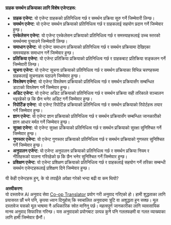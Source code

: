 <!--
CO_OP_TRANSLATOR_METADATA:
{
  "original_hash": "5be7b05ac3220c4fb91e9bd5a37a3794",
  "translation_date": "2025-07-12T11:37:49+00:00",
  "source_file": "08-multi-agent/solution/solution.md",
  "language_code": "ne"
}
-->
**ग्राहक समर्थन प्रक्रियाका लागि विशेष एजेन्टहरू**:

- **ग्राहक एजेन्ट**: यो एजेन्ट ग्राहकको प्रतिनिधित्व गर्छ र समर्थन प्रक्रिया सुरु गर्ने जिम्मेवारी लिन्छ।
- **समर्थन एजेन्ट**: यो एजेन्ट समर्थन प्रक्रियाको प्रतिनिधित्व गर्छ र ग्राहकलाई सहयोग प्रदान गर्ने जिम्मेवार हुन्छ।
- **एस्केलेसन एजेन्ट**: यो एजेन्ट एस्केलेसन प्रक्रियाको प्रतिनिधित्व गर्छ र समस्याहरूलाई उच्च स्तरको समर्थनमा पुर्‍याउने जिम्मेवारी लिन्छ।
- **समाधान एजेन्ट**: यो एजेन्ट समाधान प्रक्रियाको प्रतिनिधित्व गर्छ र समर्थन प्रक्रियामा देखिएका समस्याहरू समाधान गर्ने जिम्मेवार हुन्छ।
- **प्रतिक्रिया एजेन्ट**: यो एजेन्ट प्रतिक्रिया प्रक्रियाको प्रतिनिधित्व गर्छ र ग्राहकबाट प्रतिक्रिया सङ्कलन गर्ने जिम्मेवारी लिन्छ।
- **सूचना एजेन्ट**: यो एजेन्ट सूचना प्रक्रियाको प्रतिनिधित्व गर्छ र समर्थन प्रक्रियाका विभिन्न चरणहरूमा ग्राहकलाई सूचनाहरू पठाउने जिम्मेवार हुन्छ।
- **विश्लेषण एजेन्ट**: यो एजेन्ट विश्लेषण प्रक्रियाको प्रतिनिधित्व गर्छ र समर्थन प्रक्रियासँग सम्बन्धित डाटाको विश्लेषण गर्ने जिम्मेवार हुन्छ।
- **अडिट एजेन्ट**: यो एजेन्ट अडिट प्रक्रियाको प्रतिनिधित्व गर्छ र समर्थन प्रक्रिया सही तरिकाले सञ्चालन भइरहेको छ कि छैन भनेर अडिट गर्ने जिम्मेवार हुन्छ।
- **रिपोर्टिङ एजेन्ट**: यो एजेन्ट रिपोर्टिङ प्रक्रियाको प्रतिनिधित्व गर्छ र समर्थन प्रक्रियाको रिपोर्टहरू तयार गर्ने जिम्मेवार हुन्छ।
- **ज्ञान एजेन्ट**: यो एजेन्ट ज्ञान प्रक्रियाको प्रतिनिधित्व गर्छ र समर्थन प्रक्रियासँग सम्बन्धित जानकारीको ज्ञान आधार मर्मत गर्ने जिम्मेवार हुन्छ।
- **सुरक्षा एजेन्ट**: यो एजेन्ट सुरक्षा प्रक्रियाको प्रतिनिधित्व गर्छ र समर्थन प्रक्रियाको सुरक्षा सुनिश्चित गर्ने जिम्मेवार हुन्छ।
- **गुणस्तर एजेन्ट**: यो एजेन्ट गुणस्तर प्रक्रियाको प्रतिनिधित्व गर्छ र समर्थन प्रक्रियाको गुणस्तर सुनिश्चित गर्ने जिम्मेवार हुन्छ।
- **अनुपालन एजेन्ट**: यो एजेन्ट अनुपालन प्रक्रियाको प्रतिनिधित्व गर्छ र समर्थन प्रक्रिया नियम र नीतिहरूको पालना गरिरहेको छ कि छैन भनेर सुनिश्चित गर्ने जिम्मेवार हुन्छ।
- **प्रशिक्षण एजेन्ट**: यो एजेन्ट प्रशिक्षण प्रक्रियाको प्रतिनिधित्व गर्छ र ग्राहकलाई सहयोग गर्ने तरिका सम्बन्धी समर्थन एजेन्टहरूलाई प्रशिक्षण दिने जिम्मेवार हुन्छ।

यी केही एजेन्टहरू हुन्, के यो तपाईंले अपेक्षा गरेको भन्दा बढी वा कम थियो?

**अस्वीकरण**:  
यो दस्तावेज AI अनुवाद सेवा [Co-op Translator](https://github.com/Azure/co-op-translator) प्रयोग गरी अनुवाद गरिएको हो। हामी शुद्धताका लागि प्रयासरत छौं भने पनि, कृपया ध्यान दिनुहोस् कि स्वचालित अनुवादमा त्रुटि वा अशुद्धता हुन सक्छ। मूल दस्तावेज यसको मूल भाषामा नै अधिकारिक स्रोत मानिनु पर्छ। महत्वपूर्ण जानकारीका लागि व्यावसायिक मानव अनुवाद सिफारिस गरिन्छ। यस अनुवादको प्रयोगबाट उत्पन्न कुनै पनि गलतफहमी वा गलत व्याख्याका लागि हामी जिम्मेवार छैनौं।